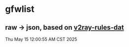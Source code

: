 # gfwlist
## raw -> json, based on [v2ray-rules-dat](https://github.com/Loyalsoldier/v2ray-rules-dat)
Thu May 15 12:00:55 AM CST 2025

